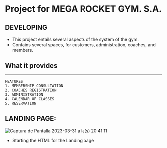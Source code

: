 # Project for MEGA ROCKET GYM. S.A.
## DEVELOPING
- This project entails several aspects of the system of the gym.
- Contains several spaces, for customers, administration, coaches, and members.

## What it provides
---
```
FEATURES
1. MEMBERSHIP CONSULTATION
2. COACHES REGISTRATION
3. ADMINISTRATION
4. CALENDAR OF CLASSES
5. RESERVATION
````

## LANDING PAGE:
![Captura de Pantalla 2023-03-31 a la(s) 20 41 11](https://user-images.githubusercontent.com/127628790/229251215-2eede25f-32cc-4775-91b2-09bd70d366f7.jpg)
- Starting the HTML for the Landing page
